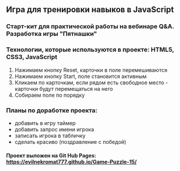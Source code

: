 ## Игра для тренировки навыков в JavaScript

### Старт-кит для практической работы на вебинаре Q&A. Разработка игры "Пятнашки"

### Технологии, которые используются в проекте: HTML5, CSS3, JavaScript
1) Нажимаем кнопку Reset, карточки в поле перемешиваются
2) Нажимаем кнопку Start, поле становится активным
3) Кликаем по карточкам, если рядом есть свободное место - карточки будут перемещаться на него
4) Собираем поле по порядку

### Планы по доработке проекта:
- добавить в игру таймер
- добавить запрос имени игрока
- записать игрока в табличку
- сделать красиво (поздравление с победой) 

#### Проект выложен на Git Hub Pages: https://evilnekromat777.github.io/Game-Puzzle-15/

